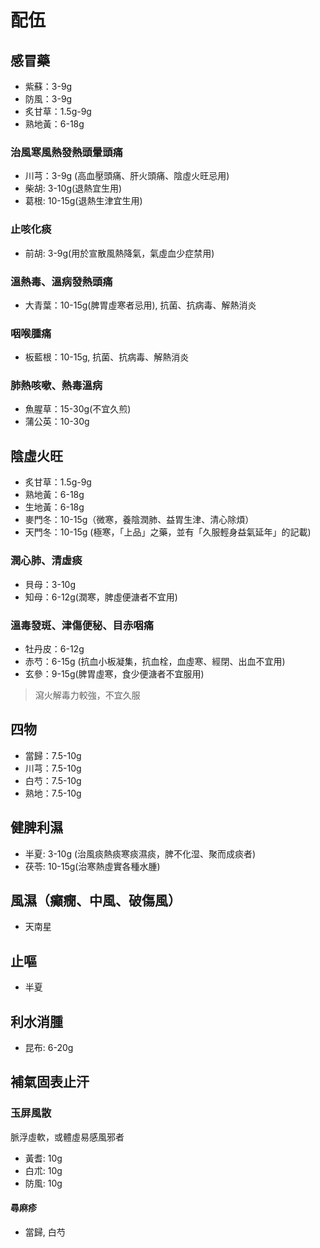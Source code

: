 # 配伍

## 感冒藥
- 紫蘇：3-9g
- 防風：3-9g
- 炙甘草：1.5g-9g
- 熟地黃：6-18g

### 治風寒風熱發熱頭暈頭痛
- 川芎：3-9g (高血壓頭痛、肝火頭痛、陰虛火旺忌用)
- 柴胡: 3-10g(退熱宜生用)
- 葛根: 10-15g(退熱生津宜生用)

### 止咳化痰
- 前胡: 3-9g(用於宣散風熱降氣，氣虛血少症禁用)

### 溫熱毒、溫病發熱頭痛
- 大青葉：10-15g(脾胃虛寒者忌用), 抗菌、抗病毒、解熱消炎

### 咽喉腫痛
- 板藍根：10-15g, 抗菌、抗病毒、解熱消炎

### 肺熱咳嗽、熱毒溫病
- 魚腥草：15-30g(不宜久煎)
- 蒲公英：10-30g


## 陰虛火旺
- 炙甘草：1.5g-9g
- 熟地黃：6-18g
- 生地黃：6-18g
- 麥門冬：10-15g（微寒，養陰潤肺、益胃生津、清心除煩）
- 天門冬：10-15g (極寒，「上品」之藥，並有「久服輕身益氣延年」的記載)

### 潤心肺、清虛痰
- 貝母：3-10g
- 知母：6-12g(潤寒，脾虛便溏者不宜用)

### 溫毒發斑、津傷便秘、目赤咽痛
- 牡丹皮：6-12g
- 赤芍：6-15g (抗血小板凝集，抗血栓，血虛寒、經閉、出血不宜用)
- 玄參：9-15g(脾胃虛寒，食少便溏者不宜服用)
> 瀉火解毒力較強，不宜久服


## 四物
- 當歸：7.5-10g
- 川芎：7.5-10g
- 白芍：7.5-10g
- 熟地：7.5-10g


## 健脾利濕
- 半夏: 3-10g (治風痰熱痰寒痰濕痰，脾不化湿、聚而成痰者)
- 茯苓: 10-15g(治寒熱虛實各種水腫)


## 風濕（癲癇、中風、破傷風）
- 天南星


## 止嘔
- 半夏


## 利水消腫
- 昆布: 6-20g


## 補氣固表止汗
### 玉屏風散
脈浮虛軟，或體虛易感風邪者
- 黃耆: 10g
- 白朮: 10g
- 防風: 10g

#### 尋麻疹
- 當歸, 白芍